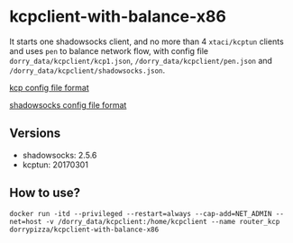 # kcpclient-with-balance-x86
It starts one shadowsocks client, and no more than 4 `xtaci/kcptun` clients and uses `pen` to balance network flow, with config file `dorry_data/kcpclient/kcp1.json`, `/dorry_data/kcpclient/pen.json` and `/dorry_data/kcpclient/shadowsocks.json`.

[kcp config file format ](https://github.com/xtaci/kcptun/blob/master/README-CN.md)

[shadowsocks config file format](https://github.com/shadowsocks/shadowsocks/wiki/Configuration-via-Config-File)

##  Versions
 - shadowsocks: 2.5.6
 - kcptun: 20170301

## How to use?
```
docker run -itd --privileged --restart=always --cap-add=NET_ADMIN --net=host -v /dorry_data/kcpclient:/home/kcpclient --name router_kcp dorrypizza/kcpclient-with-balance-x86
```
